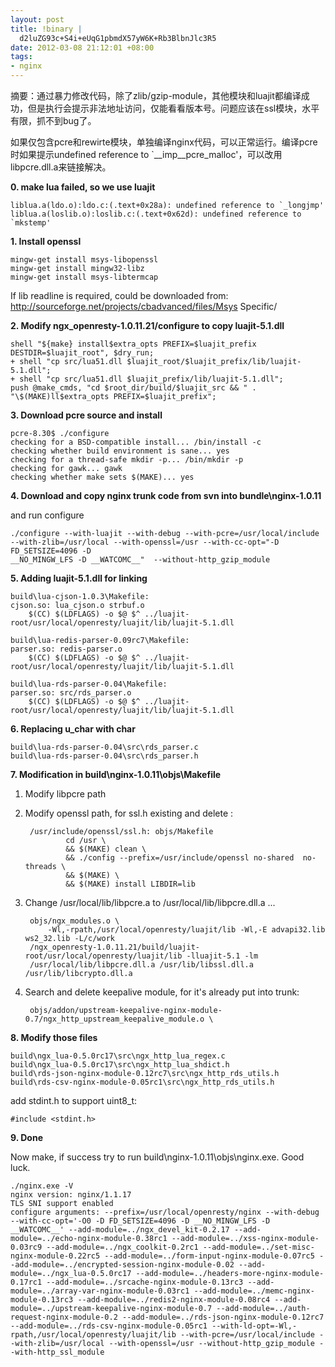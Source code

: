 ```yaml
--- 
layout: post
title: !binary |
  d2luZG93c+S4i+eUqG1pbmdX57yW6K+Rb3BlbnJlc3R5
date: 2012-03-08 21:12:01 +08:00
tags: 
- nginx 
---
```

摘要：通过暴力修改代码，除了zlib/gzip-module，其他模块和luajit都编译成功，但是执行会提示非法地址访问，仅能看看版本号。问题应该在ssl模块，水平有限，抓不到bug了。

如果仅包含pcre和rewirte模块，单独编译nginx代码，可以正常运行。编译pcre时如果提示undefined reference to `__imp__pcre_malloc'，可以改用libpcre.dll.a来链接解决。

<strong>0. make lua failed, so we use luajit</strong>

    liblua.a(ldo.o):ldo.c:(.text+0x28a): undefined reference to `_longjmp'
    liblua.a(loslib.o):loslib.c:(.text+0x62d): undefined reference to `mkstemp'

<strong>1. Install openssl</strong>

    mingw-get install msys-libopenssl
    mingw-get install mingw32-libz
    mingw-get install msys-libtermcap

If lib readline is required, could be downloaded from:
<a href="http://sourceforge.net/projects/cbadvanced/files/Msys Specific/">http://sourceforge.net/projects/cbadvanced/files/Msys Specific/</a>

<strong>2. Modify ngx_openresty-1.0.11.21/configure to copy luajit-5.1.dll</strong>

    shell "${make} install$extra_opts PREFIX=$luajit_prefix DESTDIR=$luajit_root", $dry_run;
    + shell "cp src/lua51.dll $luajit_root/$luajit_prefix/lib/luajit-5.1.dll";
    + shell "cp src/lua51.dll $luajit_prefix/lib/luajit-5.1.dll";
    push @make_cmds, "cd $root_dir/build/$luajit_src && " . "\$(MAKE)ll$extra_opts PREFIX=$luajit_prefix";
    
<strong>3. Download pcre source and install</strong>

    pcre-8.30$ ./configure
    checking for a BSD-compatible install... /bin/install -c
    checking whether build environment is sane... yes
    checking for a thread-safe mkdir -p... /bin/mkdir -p
    checking for gawk... gawk
    checking whether make sets $(MAKE)... yes

<strong>4. Download and copy nginx trunk code from svn into bundle\nginx-1.0.11</strong>

and run configure

    ./configure --with-luajit --with-debug --with-pcre=/usr/local/include 
    --with-zlib=/usr/local --with-openssl=/usr --with-cc-opt="-D FD_SETSIZE=4096 -D 
    __NO_MINGW_LFS -D __WATCOMC__"  --without-http_gzip_module

<strong>5. Adding luajit-5.1.dll for linking</strong>

	build\lua-cjson-1.0.3\Makefile:
	cjson.so: lua_cjson.o strbuf.o
		$(CC) $(LDFLAGS) -o $@ $^ ../luajit-root/usr/local/openresty/luajit/lib/luajit-5.1.dll 
	
	build\lua-redis-parser-0.09rc7\Makefile:
	parser.so: redis-parser.o
		$(CC) $(LDFLAGS) -o $@ $^ ../luajit-root/usr/local/openresty/luajit/lib/luajit-5.1.dll
	
	build\lua-rds-parser-0.04\Makefile:
	parser.so: src/rds_parser.o
		$(CC) $(LDFLAGS) -o $@ $^ ../luajit-root/usr/local/openresty/luajit/lib/luajit-5.1.dll

<strong>6. Replacing u_char with char</strong>

    build\lua-rds-parser-0.04\src\rds_parser.c
    build\lua-rds-parser-0.04\src\rds_parser.h

<strong>7. Modification in build\nginx-1.0.11\objs\Makefile</strong>

1. Modify libpcre path
2. Modify openssl path, for ssl.h existing and delete :

        /usr/include/openssl/ssl.h:	objs/Makefile
            	cd /usr \
            	&& $(MAKE) clean \
            	&& ./config --prefix=/usr/include/openssl no-shared  no-threads \
            	&& $(MAKE) \
            	&& $(MAKE) install LIBDIR=lib

3. Change /usr/local/lib/libpcre.a to /usr/local/lib/libpcre.dll.a ...
 
        objs/ngx_modules.o \
        	-Wl,-rpath,/usr/local/openresty/luajit/lib -Wl,-E advapi32.lib ws2_32.lib -L/c/work
        /ngx_openresty-1.0.11.21/build/luajit-root/usr/local/openresty/luajit/lib -lluajit-5.1 -lm 
        /usr/local/lib/libpcre.dll.a /usr/lib/libssl.dll.a /usr/lib/libcrypto.dll.a

4. Search and delete keepalive module, for it's already put into trunk:

        objs/addon/upstream-keepalive-nginx-module-0.7/ngx_http_upstream_keepalive_module.o \


<strong>8. Modify those files </strong>

    build\ngx_lua-0.5.0rc17\src\ngx_http_lua_regex.c
    build\ngx_lua-0.5.0rc17\src\ngx_http_lua_shdict.h
    build\rds-json-nginx-module-0.12rc7\src\ngx_http_rds_utils.h
    build\rds-csv-nginx-module-0.05rc1\src\ngx_http_rds_utils.h

add stdint.h to support uint8_t:

    #include <stdint.h>


<strong>9. Done</strong>

Now make, if success try to run build\nginx-1.0.11\objs\nginx.exe. Good luck.

    ./nginx.exe -V
    nginx version: nginx/1.1.17
    TLS SNI support enabled
    configure arguments: --prefix=/usr/local/openresty/nginx --with-debug --with-cc-opt='-O0 -D FD_SETSIZE=4096 -D __NO_MINGW_LFS -D __WATCOMC__' --add-module=../ngx_devel_kit-0.2.17 --add-module=../echo-nginx-module-0.38rc1 --add-module=../xss-nginx-module-0.03rc9 --add-module=../ngx_coolkit-0.2rc1 --add-module=../set-misc-nginx-module-0.22rc5 --add-module=../form-input-nginx-module-0.07rc5 --add-module=../encrypted-session-nginx-module-0.02 --add-module=../ngx_lua-0.5.0rc17 --add-module=../headers-more-nginx-module-0.17rc1 --add-module=../srcache-nginx-module-0.13rc3 --add-module=../array-var-nginx-module-0.03rc1 --add-module=../memc-nginx-module-0.13rc3 --add-module=../redis2-nginx-module-0.08rc4 --add-module=../upstream-keepalive-nginx-module-0.7 --add-module=../auth-request-nginx-module-0.2 --add-module=../rds-json-nginx-module-0.12rc7 --add-module=../rds-csv-nginx-module-0.05rc1 --with-ld-opt=-Wl,-rpath,/usr/local/openresty/luajit/lib --with-pcre=/usr/local/include --with-zlib=/usr/local --with-openssl=/usr --without-http_gzip_module --with-http_ssl_module

